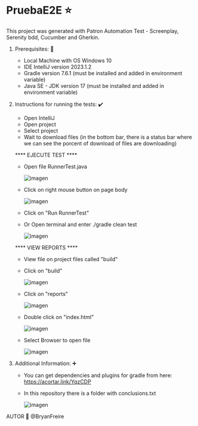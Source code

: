 # PruebaE2E ⭐
This project was generated with Patron Automation Test - Screenplay, Serenity bdd, Cucumber and Gherkin.

1. Prerequisites: 📃
   -  Local Machine with OS Windows 10
   -  IDE IntelliJ version 2023.1.2
   -  Gradle version 7.6.1 (must be installed and added in environment variable)
   -  Java SE - JDK version 17 (must be installed and  added in environment variable)

3. Instructions for running the tests: ✔️
   - Open IntelliJ
   - Open project
   - Select project
   - Wait to download files (in the bottom bar, there is a status bar where we can see the porcent of download of files are downloading)
   
   **** EJECUTE TEST ****

   - Open file RunnerTest.java
     
     ![imagen](https://github.com/user-attachments/assets/47f06028-60b3-4743-9e8c-4db74ab7f170)


   - Click on right mouse button on page body
     
     ![imagen](https://github.com/user-attachments/assets/d04765ff-9d88-4195-819d-82a07b4d044c)


   - Click on "Run RunnerTest"
  
   - Or Open terminal and enter ./gradle clean test
     
     ![imagen](https://github.com/user-attachments/assets/32970be2-faee-4030-bcbe-eb406c36f9eb)

     
   **** VIEW REPORTS ****
   
   - View file on project files called "build"
   - Click on "build"
     
     ![imagen](https://github.com/user-attachments/assets/2cad1c37-1f47-4061-a530-99b7ffe81ba7)


   - Click on "reports"
     
     ![imagen](https://github.com/user-attachments/assets/2b09347f-af82-45d0-9bc6-5791899354c5)


   - Double click on "index.html"
     
     ![imagen](https://github.com/user-attachments/assets/01cdd2db-745a-4c8f-bac2-3312fe906739)

     
   - Select Browser to open file
     
     ![imagen](https://github.com/user-attachments/assets/67cb3f97-2f15-449e-8f6f-c01d5b878162)


5. Additional Information: ➕
   - You can get dependencies and plugins for gradle from here: https://acortar.link/YqzCDP
   - In this repository there is a folder with conclusions.txt

     ![imagen](https://github.com/user-attachments/assets/721069a4-3a2c-4a3c-a1b7-fcee8ddd279f)



AUTOR 📍
@BryanFreire
